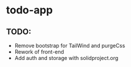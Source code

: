 # todo-app

## TODO:
- Remove bootstrap for TailWind and purgeCss
- Rework of front-end
- Add auth and storage with solidproject.org
